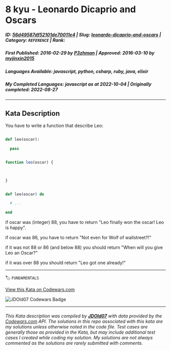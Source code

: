 # 8 kyu - Leonardo Dicaprio and Oscars

##### **ID**: [56d49587df52101de70011e4](https://www.codewars.com/kata/56d49587df52101de70011e4) | **Slug**: [leonardo-dicaprio-and-oscars](https://www.codewars.com/kata/56d49587df52101de70011e4) | **Category**: `REFERENCE` | **Rank**: <span style="color:white">8 kyu</span>

##### **First Published**: 2016-02-29 ***by*** [P3zhman](https://www.codewars.com/users/P3zhman) | **Approved**: 2016-03-10 ***by*** [myjinxin2015](https://www.codewars.com/users/myjinxin2015)

##### **Languages Available**: javascript, python, csharp, ruby, java, elixir

##### **My Completed Languages**: javascript ***as at*** 2022-10-04 | **Originally completed**: 2022-08-27

---

## Kata Description


You have to write a function that describe Leo:

```python

def leo(oscar):

  pass

```

```javascript

function leo(oscar) {



}

```

```elixir

def leo(oscar) do

  # ...

end

```



if oscar was (integer) 88, you have to return "Leo finally won the oscar! Leo is happy".</br>

if oscar was 86, you have to return "Not even for Wolf of wallstreet?!"</br>

if it was not 88 or 86 (and below 88) you should return "When will you give Leo an Oscar?"</br>

if it was over 88 you should return "Leo got one already!"

---


🏷 `FUNDAMENTALS`


[View this Kata on Codewars.com](https://www.codewars.com/kata/56d49587df52101de70011e4)

![](https://www.codewars.com/users/jdold07/badges/large "JDOld07 Codewars Badge")

---

###### *This Kata description was compiled by [**JDOld07**](https://tpstech.dev) with data provided by the [Codewars.com](https://www.codewars.com) API.  The solutions in this repo associated with this kata are my solutions unless otherwise noted in the code file.  Test cases are generally those as provided in the Kata, but may include additional test cases I created while coding my solution.  My solutions are not always commented as the solutions are rarely submitted with comments.*
